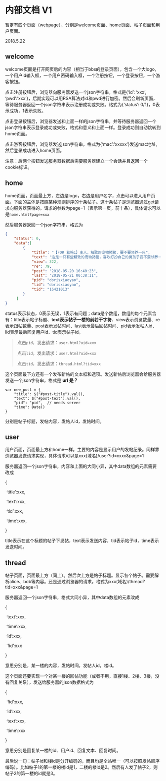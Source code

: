 # 内部文档 V1

暂定有四个页面（webpage），分别是welcome页面、home页面、帖子页面和用户页面。

2018.5.22

## welcome

welcome页面是打开网页后的内容（相当于bbs的登录页面），包含一个大logo，一个用户id输入框，一个用户密码输入框，一个注册按钮，一个登录按钮，一个游客按钮。

点击注册按钮后，浏览器向服务器发送一个json字符串，格式是{‘id’: ‘xxx’, ‘pwd’:’xxx’}，后期实现可以用RSA算法对id和pwd进行加密。然后会刷新页面，等待服务器返回一个json字符串表示注册成功或失败。格式为{‘status’: 0/1}，0表示成功，1表示失败。

点击登录按钮后，浏览器发送和上面一样的json字符串，并等待服务器返回一个json字符串表示登录成功或失败，格式和意义和上面一样。登录成功则自动跳转到home页面。

点击游客按钮后，浏览器发送json字符串，格式为{‘mac’:’xxxxx’}发送mac地址，然后登录成功进入home页面。

注意：后两个按钮发送服务器数据后需要服务器建立一个会话并且返回一个cookie标识。

## home

home页面，页面最上方，左边是logo，右边是用户名字，点击可以进入用户页面。下面的主体是按照某种规则排序的十条帖子。这十条帖子是浏览器通过get请求向服务器获得的。请求的参数为page=1（表示第一页，前十条），具体请求可以是`home.html?page=xxx`

然后服务器返回一个json字符串，格式为

```json
{
	"status": 0,
	"data":[
        {
            "title": "【FOR 葛格1】主人，精致的宠物猪猪，要不要领养一只",
            "text": "这是一只有些精致的宠物猪猪，喜欢打扮自己的男孩子要不要领养一只呢？...",
            "view": 322,
            "re": 79,
            "post": "2018-05-20 16:40:23",
            "last": "2018-05-21 00:38:11",
            "pid": "dorisxiaoyao",
            "lid": "dorisxiaoyao",
            "tid": "16421013"
        }
     ]
}
```

status表示状态，0表示无误，1表示有问题；data是个数组，数组的每个元素含有：title表示帖子标题、**text表示帖子一楼的前若干字符**、view表示浏览数量、re表示跟帖数量、post表示发帖时间、last表示最后回帖时间、pid表示发帖人id、lid表示最后回复用户id、tid表示帖子id。

>   点击`pid`，发出请求：`user.html?uid=xxx`
>
>   点击`lid`，发出请求：`user.html?uid=xxx`
>
>   点击`tid`，发出请求：`thread.html?tid=xxx`

这个页面最下方还有一个发布新帖的文本框和选项。发送新帖后浏览器会给服务器发送一个json字符串，格式是 **url 是？**

```
var new_post = {
	"title": $("#post-title").val(),
	"text": $("#post-text").val(),
	"pid": "pid",  // needs server
	"time": Date()
}
```

分别是帖子标题，发帖内容，发帖人id，发帖时间。

## user

用户页面，页面最上方和home一样。主要的内容是显示用户的发帖纪录。同样靠浏览器发送请求实现，具体请求可以是xxx(域名)/user?id=xxxx&page=1

服务器返回一个json字符串，内容和上面的大同小异，其中data数组的元素需要改成

{

​                  ‘title’:xxx,

​                  ‘text’:xxx,

​                  ‘tid’:xxx,

​                  ‘time’:xxx,

}

title表示在这个标题的帖子下发帖，text表示发送内容，tid表示帖子id，time表示发送时间。

## thread 

帖子页面，页面最上方（同上）。然后次上方是帖子标题。显示各个帖子。需要解析alice、bob等内容。还是通过浏览器的请求，格式为xxx(域名)/thread?tid=xxx&page=1

服务器返回一个json字符串，格式大同小异，其中data数组的元素改成

{

​                  ‘text’:xxx,

​                  ‘time’:xxx,

​                  ‘id’:xxx,

​                  ‘fid’:xxx

}

意思分别是，某一楼的内容，发帖时间，发帖人id，楼id。

这个页面还要实现一个对某一楼的回帖功能（或者不用，直接1楼、2楼、3楼，没有回复关系），发送给服务器的json数据格式为

{

​                  ‘fid’:xxx,

​                  ‘id’:xxx,

​                  ‘text’:xxx,

​                  ‘time’:xxx

}

意思分别是回复某一楼的id、用户id、回复文本、回复时间。

最后说一句：帖子id和楼id是分开编码的，而且均是全站唯一（可以按照发帖顺序编码）。比如帖子1的第一楼的楼id是1，二楼的楼id是2。然后有人发了帖子2，则帖子2的第一楼的id就是3。 

 